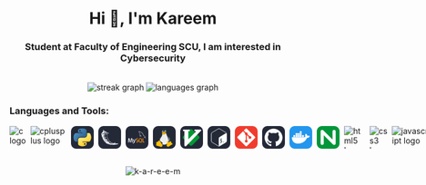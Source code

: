 <h1 align="center">Hi 👋, I'm Kareem</h1>
<h3 align="center">Student at Faculty of Engineering SCU, I am interested in Cybersecurity</h3>


<br clear="both">

<div align="center">
  <img src="https://streak-stats.demolab.com?user=K-a-r-e-e-m&locale=en&mode=day&theme=dark&hide_border=true&border_radius=5" height="150" alt="streak graph"  />
  <img src="https://github-readme-stats.vercel.app/api/top-langs?username=K-a-r-e-e-m&locale=en&hide_title=true&layout=compact&card_width=320&langs_count=6&theme=dark&hide_border=true" height="150" alt="languages graph"  />
</div>

<h3 align="left">Languages and Tools:</h3>

<div align="left" style="display: flex; gap: .5rem">

  <img src="https://skillicons.dev/icons?i=c" height="40" alt="c logo"  />
  <img src="https://skillicons.dev/icons?i=cpp" height="40" alt="cplusplus logo"  />
  <img src="https://raw.githubusercontent.com/tandpfun/skill-icons/main/icons/Python-Dark.svg" height="40" alt="python logo"  />

  <img src="https://raw.githubusercontent.com/tandpfun/skill-icons/main/icons/Flask-Dark.svg" height="40" alt="nodejs logo"  />


  <img src="https://raw.githubusercontent.com/tandpfun/skill-icons/main/icons/MySQL-Dark.svg" height="40" alt="mysql logo"  />

  <img src="https://raw.githubusercontent.com/tandpfun/skill-icons/main/icons/Linux-Dark.svg" height="40" alt="linux logo"  />
  <img src="https://raw.githubusercontent.com/tandpfun/skill-icons/main/icons/VIM-Dark.svg" height="40" alt="vim logo"  />
  
  <img src="https://raw.githubusercontent.com/tandpfun/skill-icons/main/icons/Bash-Dark.svg" height="40" alt="bash logo"  />
  <img src="https://raw.githubusercontent.com/tandpfun/skill-icons/main/icons/Git.svg" height="40" alt="git logo"  />
  <img src="https://raw.githubusercontent.com/tandpfun/skill-icons/main/icons/Github-Dark.svg" height="40" alt="github logo"  />

  <img src="https://raw.githubusercontent.com/tandpfun/skill-icons/main/icons/Docker.svg" alt="postman" width="40" height="40"/>

  <img src="https://raw.githubusercontent.com/tandpfun/skill-icons/main/icons/Nginx.svg" alt="Nginx" width="40" height="40"/>


  <img src="https://skillicons.dev/icons?i=html" height="40" alt="html5 logo"  />
  <img src="https://skillicons.dev/icons?i=css" height="40" alt="css3 logo"  />
  <img src="https://skillicons.dev/icons?i=js" height="40" alt="javascript logo"  />
</div>

<br>

<p align="center"> <img src="https://komarev.com/ghpvc/?username=k-a-r-e-e-m&label=Profile%20views&color=0e75b6&style=flat" alt="k-a-r-e-e-m" /> </p>
